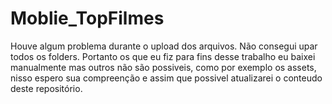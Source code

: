 # Moblie_TopFilmes
Houve algum problema durante o upload dos arquivos. Não consegui upar todos os folders. Portanto os que eu fiz para fins desse trabalho eu baixei manualmente mas outros não são possiveis, como por exemplo os assets, nisso espero sua compreenção e assim que possivel atualizarei o conteudo deste repositório.
